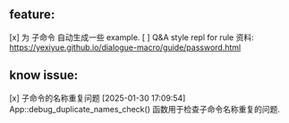 

## feature:

[x] 为 子命令 自动生成一些 example.
[ ] Q&A style repl for rule   资料: https://yexiyue.github.io/dialogue-macro/guide/password.html

## know issue:

[x] 子命令的名称重复问题 [2025-01-30 17:09:54] App::debug_duplicate_names_check() 函数用于检查子命令名称重复的问题.

